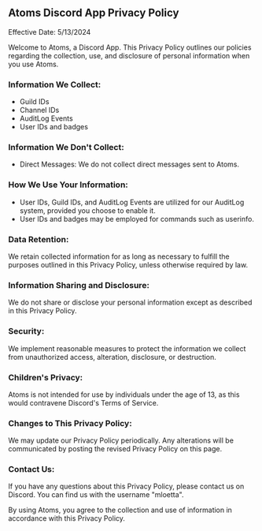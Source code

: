 ## Atoms Discord App Privacy Policy

Effective Date: 5/13/2024

Welcome to Atoms, a Discord App. This Privacy Policy outlines our policies regarding the collection, use, and disclosure of personal information when you use Atoms.

### Information We Collect:

- Guild IDs
- Channel IDs
- AuditLog Events
- User IDs and badges

### Information We Don't Collect:

- Direct Messages: We do not collect direct messages sent to Atoms.

### How We Use Your Information:

- User IDs, Guild IDs, and AuditLog Events are utilized for our AuditLog system, provided you choose to enable it.
- User IDs and badges may be employed for commands such as userinfo.

### Data Retention:

We retain collected information for as long as necessary to fulfill the purposes outlined in this Privacy Policy, unless otherwise required by law.

### Information Sharing and Disclosure:

We do not share or disclose your personal information except as described in this Privacy Policy.

### Security:

We implement reasonable measures to protect the information we collect from unauthorized access, alteration, disclosure, or destruction.

### Children's Privacy:

Atoms is not intended for use by individuals under the age of 13, as this would contravene Discord's Terms of Service.

### Changes to This Privacy Policy:

We may update our Privacy Policy periodically. Any alterations will be communicated by posting the revised Privacy Policy on this page.

### Contact Us:

If you have any questions about this Privacy Policy, please contact us on Discord. You can find us with the username "mloetta".

By using Atoms, you agree to the collection and use of information in accordance with this Privacy Policy.
